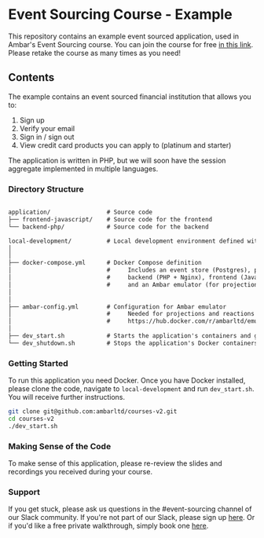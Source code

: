 # Event Sourcing Course - Example

This repository contains an example event sourced application, used in Ambar's Event Sourcing course. You can join 
the course for free [in this link](https://ambar.cloud/esd). Please retake the course as many times as you need!

## Contents

The example contains an event sourced financial institution that allows you to:

1. Sign up
2. Verify your email
3. Sign in / sign out
4. View credit card products you can apply to (platinum and starter)

The application is written in PHP, but we will soon have the session aggregate implemented in multiple languages.

### Directory Structure

```markdown

application/                # Source code
├── frontend-javascript/    # Source code for the frontend
└── backend-php/            # Source code for the backend

local-development/          # Local development environment defined with Docker Compose
│
│
├── docker-compose.yml      # Docker Compose definition
│                           #     Includes an event store (Postgres), projection db (Mongo),
│                           #     backend (PHP + Nginx), frontend (JavaScript + Nginx),
│                           #     and an Ambar emulator (for projections and reactions)
│
│
├── ambar-config.yml        # Configuration for Ambar emulator
│                           #     Needed for projections and reactions as per 
│                           #     https://hub.docker.com/r/ambarltd/emulator
│
├── dev_start.sh            # Starts the application's containers and gives you first steps!
└── dev_shutdown.sh         # Stops the application's Docker containers
```


### Getting Started

To run this application you need Docker. Once you have Docker installed, please clone the code, 
navigate to `local-development` and run `dev_start.sh`. You will receive further instructions.

```bash
git clone git@github.com:ambarltd/courses-v2.git
cd courses-v2
./dev_start.sh
```

### Making Sense of the Code

To make sense of this application, please re-review the slides and recordings you received during your course. 

### Support

If you get stuck, please ask us questions in the #event-sourcing channel of our Slack community. 
If you're not part of our Slack, please sign up [here](https://www.launchpass.com/ambar). 
Or if you'd like a free private walkthrough, simply book one [here](https://calendly.com/luis-ambar).

